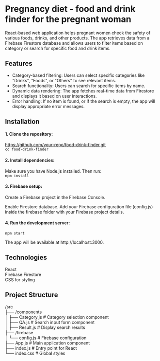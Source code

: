 # Pregnancy diet - food and drink finder for the pregnant woman
React-based web application helps pregnant women check the safety of various foods, drinks, and other products. 
The app retrieves data from a Firebase Firestore database and allows users to filter items based on category or search for specific food and drink items.

## Features
* Category-based filtering: Users can select specific categories like "Drinks", "Foods", or "Others" to see relevant items.
* Search functionality: Users can search for specific items by name.
* Dynamic data rendering: The app fetches real-time data from Firestore and displays it based on user interactions.
* Error handling: If no item is found, or if the search is empty, the app will display appropriate error messages.
  
## Installation
#### 1. Clone the repository:
https://github.com/your-repo/food-drink-finder.git<br>
`cd food-drink-finder`

#### 2. Install dependencies: 
Make sure you have Node.js installed. Then run:<br>
`npm install`

#### 3. Firebase setup:
Create a Firebase project in the Firebase Console.

Enable Firestore database.
Add your Firebase configuration file (config.js) inside the firebase folder with your Firebase project details.

#### 4. Run the development server: 
`npm start`

The app will be available at http://localhost:3000.

## Technologies
React<br>
Firebase Firestore<br>
CSS for styling

## Project Structure
/src<br>
  ├── /components<br>
  │   ├── Category.js      # Category selection component<br>
  │   ├── QA.js            # Search input form component<br>
  │   ├── Result.js        # Display search results<br>
  ├── /firebase<br>
  │   └── config.js        # Firebase configuration<br>
  ├── App.js               # Main application component<br>
  ├── index.js             # Entry point for React<br>
  └── index.css            # Global styles
